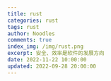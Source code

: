 ```yaml
---
title: rust
categories: rust
tags: rust
author: Noodles
comments: true
index_img: /img/rust.png
excerpt: 安全、效率是软件的发展方向
date: 2022-11-22 10:00:00
updated: 2022-09-28 20:00:00
---
```


